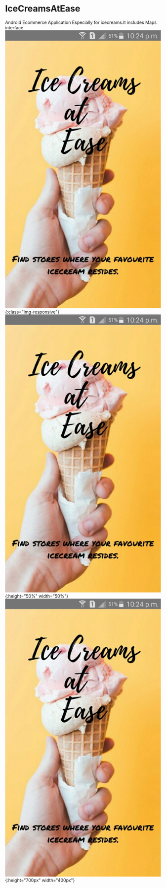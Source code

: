 # IceCreamsAtEase
Android Ecommerce Application Especially for icecreams.It includes Maps interface
![alt text](https://raw.githubusercontent.com/salmanma6/IceCreamsAtEase/master/screenshots/1.jpeg){:class="img-responsive"}
![alt text](https://raw.githubusercontent.com/salmanma6/IceCreamsAtEase/master/screenshots/1.jpeg){:height="50%" width="50%"}
![alt text](https://raw.githubusercontent.com/salmanma6/IceCreamsAtEase/master/screenshots/1.jpeg){:height="700px" width="400px"}
